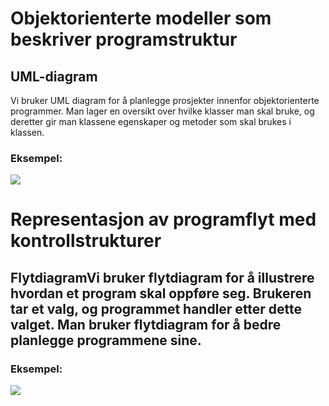 # Objektorienterte modeller som beskriver programstruktur

## UML-diagram
Vi bruker UML diagram for å planlegge prosjekter innenfor objektorienterte programmer. Man lager en oversikt over hvilke klasser man skal bruke, og deretter gir man klassene egenskaper og metoder som skal brukes i klassen. 

### Eksempel:
![](uml.png)

# Representasjon av programflyt med kontrollstrukturer

## FlytdiagramVi bruker flytdiagram for å illustrere hvordan et program skal oppføre seg. Brukeren tar et valg, og programmet handler etter dette valget. Man bruker flytdiagram for å bedre planlegge programmene sine. 

### Eksempel:
![](flytdiagram.png)